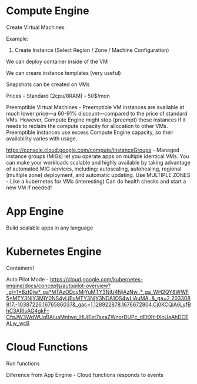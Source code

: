 # Compute Engine

Create Virtual Machines

Example:

1. Create Instance (Select Region / Zone / Machine Configuration)  

We can deploy container inside of the VM  

We can creare instance templates (very useful)  

Snapshots can be created on VMs  

Prices - Standard (2cpu/8RAM) - 50$/mon

Preemptible Virtual Machines - Preemptible VM instances are available at much lower price—a 60-91% discount—compared to the price of standard VMs. However, Compute Engine might stop (preempt) these instances if it needs to reclaim the compute capacity for allocation to other VMs. Preemptible instances use excess Compute Engine capacity, so their availability varies with usage.  

https://console.cloud.google.com/compute/instanceGroups  - Managed instance groups (MIGs) let you operate apps on multiple identical VMs. You can make your workloads scalable and highly available by taking advantage of automated MIG services, including: autoscaling, autohealing, regional (multiple zone) deployment, and automatic updating. Use MULTIPLE ZONES - Like a kubernetes for VMs (interesting) Can do health checks and start a new VM if needed!

# App Engine

Build scalable apps in any language

# Kubernetes Engine

Containers!

Auto Pilot Mode - https://cloud.google.com/kubernetes-engine/docs/concepts/autopilot-overview?_gl=1*8zt0jw*_ga*MTAzODcyMjYuMTY3NjU4NjAzNw..*_ga_WH2QY8WWF5*MTY3NjY3MjY0NS4yLjEuMTY3NjY3NDA1OS4wLjAuMA..&_ga=2.203308817.-10387226.1676586037&_gac=1.128922878.1676672804.Cj0KCQiA6LyfBhC3ARIsAG4gkF-CfqJW3WdWUqBAiuaMntwo_HUjEet7seaZWnorDUPc_dEltXtHXoUaAhDCEALw_wcB  
 

# Cloud Functions

Run functions

Diference from App Engine - Cloud functions responds to events